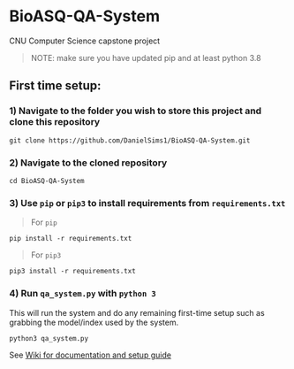 # BioASQ-QA-System
CNU Computer Science capstone project

> NOTE: make sure you have updated pip and at least python 3.8

## First time setup:
### 1) Navigate to the folder you wish to store this project and clone this repository
```
git clone https://github.com/DanielSims1/BioASQ-QA-System.git
```
### 2) Navigate to the cloned repository
```
cd BioASQ-QA-System
``` 

### 3) Use `pip` or `pip3` to install requirements from `requirements.txt`
> For `pip`
```
pip install -r requirements.txt
```
> For `pip3`
```
pip3 install -r requirements.txt
```
### 4) Run `qa_system.py` with `python 3`
This will run the system and do any remaining first-time setup such as grabbing the model/index used by the system.
```
python3 qa_system.py
```

See [Wiki for documentation and setup guide](https://github.com/DanielSims1/BioASQ-QA-System/wiki)
